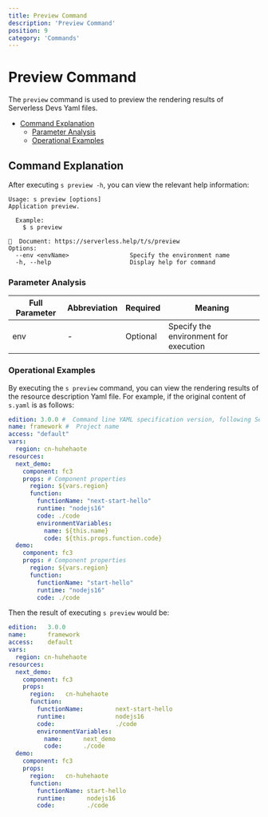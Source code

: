```yaml
---
title: Preview Command
description: 'Preview Command'
position: 9
category: 'Commands'
---
```

# Preview Command
The `preview` command is used to preview the rendering results of Serverless Devs Yaml files.
- [Command Explanation](#command-explanation)
    - [Parameter Analysis](#parameter-analysis)
    - [Operational Examples](#operational-examples)
## Command Explanation
After executing `s preview -h`, you can view the relevant help information:
```shell script
Usage: s preview [options]
Application preview.
  
  Example:
    $ s preview
    
📖  Document: https://serverless.help/t/s/preview
Options:
  --env <envName>                 Specify the environment name
  -h, --help                      Display help for command
```
### Parameter Analysis
| Full Parameter | Abbreviation | Required | Meaning |
|-----|-----|-----|-----|
| env | - | Optional | Specify the environment for execution |
### Operational Examples
By executing the `s preview` command, you can view the rendering results of the resource description Yaml file. For example, if the original content of `s.yaml` is as follows:
```yaml
edition: 3.0.0 #  Command line YAML specification version, following Semantic Versioning
name: framework #  Project name
access: "default"
vars:
  region: cn-huhehaote
resources:
  next_demo:
    component: fc3
    props: # Component properties
      region: ${vars.region}
      function:
        functionName: "next-start-hello"
        runtime: "nodejs16"
        code: ./code
        environmentVariables:
          name: ${this.name}
          code: ${this.props.function.code}
  demo:
    component: fc3
    props: # Component properties
      region: ${vars.region}
      function:
        functionName: "start-hello"
        runtime: "nodejs16"
        code: ./code
```
Then the result of executing `s preview` would be:
```yaml
edition:   3.0.0
name:      framework
access:    default
vars: 
  region: cn-huhehaote
resources: 
  next_demo: 
    component: fc3
    props: 
      region:   cn-huhehaote
      function: 
        functionName:         next-start-hello
        runtime:              nodejs16
        code:                 ./code
        environmentVariables: 
          name:      next_demo
          code:      ./code
  demo: 
    component: fc3
    props: 
      region:   cn-huhehaote
      function: 
        functionName: start-hello
        runtime:      nodejs16
        code:         ./code
```
